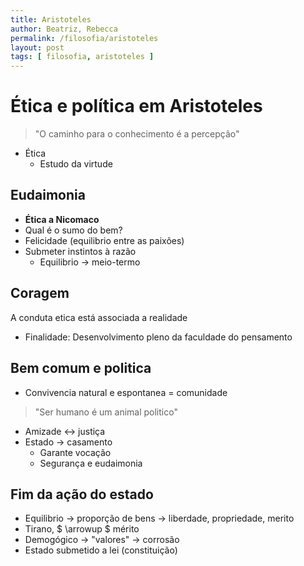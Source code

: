 ```yaml
---
title: Aristoteles
author: Beatriz, Rebecca
permalink: /filosofia/aristoteles
layout: post
tags: [ filosofia, aristoteles ]
---
```


# Ética e política em Aristoteles

> "O caminho para o conhecimento é a percepção"

- Ética
  - Estudo da virtude

## Eudaimonia
- **Ética a Nicomaco**
- Qual é o sumo do bem?
- Felicidade (equilibrio entre as paixões)
- Submeter instintos à razão
  - Equilibrio -> meio-termo

## Coragem
A conduta etica está associada a realidade

- Finalidade: Desenvolvimento pleno da faculdade do pensamento

## Bem comum e politica
- Convivencia natural e espontanea = comunidade

> "Ser humano é um animal politico"

- Amizade <-> justiça
- Estado -> casamento
  - Garante vocação
  - Segurança e eudaimonia

## Fim da ação do estado
- Equilibrio -> proporção de bens -> liberdade, propriedade, merito
- Tirano, $ \arrowup $ mérito
- Demogógico -> "valores" -> corrosão
- Estado submetido a lei (constituição)
